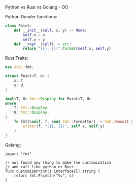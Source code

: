 Python vs Rust vs Golang - OO 

Python Dunder functions:

```python
class Point:
    def __init__(self, x, y) -> None:
        self.x = x
        self.y = y
    def __repr__(self) -> str:
        return "({}, {})".format(self.x, self.y)
```



Rust Traits:

```rust
use std::fmt;

struct Point<T, U> {
    x: T,
    y: U,
}

impl<T, U> fmt::Display for Point<T, U>
where
    T: fmt::Display,
    U: fmt::Display,
{
    fn fmt(&self, f: &mut fmt::Formatter) -> fmt::Result {
        write!(f, "({}, {})", self.x, self.y)
    }
}
```



Golang:

```golang
import "fmt"

// not found any thing to make the customization
// and call like python or Rust
func customizePrint(s interface{}) string {
	return fmt.Println("%v", s)
}
```

